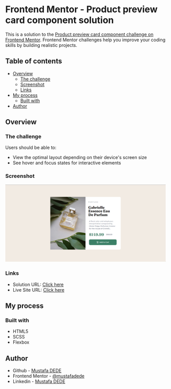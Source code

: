 # Frontend Mentor - Product preview card component solution

This is a solution to the [Product preview card component challenge on Frontend Mentor](https://www.frontendmentor.io/challenges/product-preview-card-component-GO7UmttRfa). Frontend Mentor challenges help you improve your coding skills by building realistic projects. 

## Table of contents

- [Overview](#overview)
  - [The challenge](#the-challenge)
  - [Screenshot](#screenshot)
  - [Links](#links)
- [My process](#my-process)
  - [Built with](#built-with)
- [Author](#author)

## Overview

### The challenge

Users should be able to:

- View the optimal layout depending on their device's screen size
- See hover and focus states for interactive elements

### Screenshot

![](./screenshot.png)


### Links

- Solution URL: [Click here](https://www.frontendmentor.io/solutions/product-preview-card-component-P7djtdd1ql)
- Live Site URL: [Click here](https://mustafadede.github.io/product-preview-card-component/)

## My process

### Built with

- HTML5 
- SCSS
- Flexbox

## Author

- Github - [Mustafa DEDE](https://github.com/mustafadede)
- Frontend Mentor - [@mustafadede](https://www.frontendmentor.io/profile/mustafadede)
- Linkedin - [Mustafa DEDE](https://www.linkedin.com/in/-mustafadede/)
